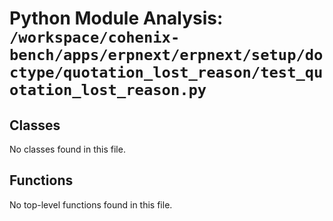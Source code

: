 # Python Module Analysis: `/workspace/cohenix-bench/apps/erpnext/erpnext/setup/doctype/quotation_lost_reason/test_quotation_lost_reason.py`

## Classes

No classes found in this file.


## Functions

No top-level functions found in this file.
